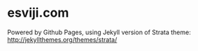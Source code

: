 # esviji.com

Powered by Github Pages, using Jekyll version of Strata theme: http://jekyllthemes.org/themes/strata/
